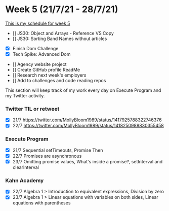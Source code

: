 # Week 5 (21/7/21 - 28/7/21)

[This is my schedule for week 5](https://learn.foundersandcoders.com/course/syllabus/pre-app-6/schedule/)

- [] JS30: Object and Arrays - Reference VS Copy
- [] JS30: Sorting Band Names without articles
- [x] Finish Dom Challenge
- [x] Tech Spike: Advanced Dom
- [] Agency website project
- [] Create GitHub profile ReadMe
- [] Research next week's employers
- [] Add to challenges and code reading repos

This section will keep track of my work every day on Execute Program and my Twitter activity.

### Twitter TIL or retweet

- [x] 21/7 https://twitter.com/MollyBloom1989/status/1417925788322746376
- [x] 22/7 https://twitter.com/MollyBloom1989/status/1418250988830355458

### Execute Program

- [x] 21/7 Sequential setTimeouts, Promise Then
- [x] 22/7 Promises are asynchronous
- [x] 23/7 Omitting promise values, What's inside a promise?, setInterval and clearInterval

### Kahn Academy

- [x] 22/7 Algebra 1 > Introduction to equivalent expressions, Division by zero
- [x] 23/7 Algebra 1 > Linear equations with variables on both sides, Linear equations with parentheses
